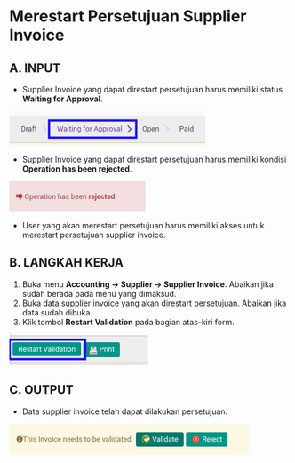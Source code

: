 # Merestart Persetujuan Supplier Invoice

## A. INPUT

* Supplier Invoice yang dapat direstart persetujuan harus memiliki status **Waiting for Approval**.

![](../../img/supplier-invoice/status-waiting-for-approval.png)

* Supplier Invoice yang dapat direstart persetujuan harus memiliki kondisi **Operation has been rejected**.

![](../../img/supplier-invoice/output-ditolak.png)

* User yang akan merestart persetujuan harus memiliki akses untuk merestart persetujuan supplier invoice.

## B. LANGKAH KERJA

1. Buka menu **Accounting -> Supplier -> Supplier Invoice**. Abaikan jika sudah berada pada menu yang dimaksud.
2. Buka data supplier invoice yang akan direstart persetujuan. Abaikan jika data sudah dibuka.
3. Klik tombol **Restart Validation** pada bagian atas-kiri form.

![](../../img/supplier-invoice/tombol-restart-validation.png)

## C. OUTPUT

* Data supplier invoice telah dapat dilakukan persetujuan.

![](../../img/supplier-invoice/output-restart-persetujuan.png)
